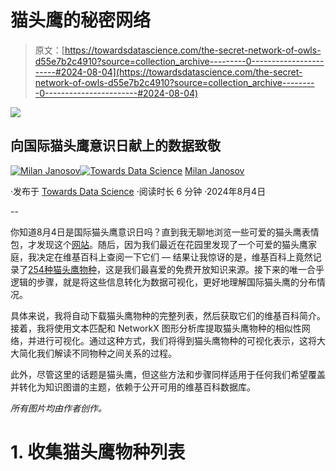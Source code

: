 # 猫头鹰的秘密网络

> 原文：[https://towardsdatascience.com/the-secret-network-of-owls-d55e7b2c4910?source=collection_archive---------0-----------------------#2024-08-04](https://towardsdatascience.com/the-secret-network-of-owls-d55e7b2c4910?source=collection_archive---------0-----------------------#2024-08-04)

![](../Images/b995ef4b844b2698a35dc08b69aefb65.png)

## 向国际猫头鹰意识日献上的数据致敬

[](https://medium.com/@janosovm?source=post_page---byline--d55e7b2c4910--------------------------------)[![Milan Janosov](../Images/b7ede67b165cdd368d96f13f46c68ccb.png)](https://medium.com/@janosovm?source=post_page---byline--d55e7b2c4910--------------------------------)[](https://towardsdatascience.com/?source=post_page---byline--d55e7b2c4910--------------------------------)[![Towards Data Science](../Images/a6ff2676ffcc0c7aad8aaf1d79379785.png)](https://towardsdatascience.com/?source=post_page---byline--d55e7b2c4910--------------------------------) [Milan Janosov](https://medium.com/@janosovm?source=post_page---byline--d55e7b2c4910--------------------------------)

·发布于 [Towards Data Science](https://towardsdatascience.com/?source=post_page---byline--d55e7b2c4910--------------------------------) ·阅读时长 6 分钟 ·2024年8月4日

--

你知道8月4日是国际猫头鹰意识日吗？直到我无聊地浏览一些可爱的猫头鹰表情包，才发现这个[网站](https://www.daysoftheyear.com/days/international-owl-awareness-day/)。随后，因为我们最近在花园里发现了一个可爱的猫头鹰家庭，我决定在维基百科上查阅一下它们 — 结果让我惊讶的是，维基百科上竟然记录了[254种猫头鹰物种](https://en.wikipedia.org/wiki/List_of_owl_species)，这是我们最喜爱的免费开放知识来源。接下来的唯一合乎逻辑的步骤，就是将这些信息转化为数据可视化，更好地理解国际猫头鹰的分布情况。

具体来说，我将自动下载猫头鹰物种的完整列表，然后获取它们的维基百科简介。接着，我将使用文本匹配和 NetworkX 图形分析库提取猫头鹰物种的相似性网络，并进行可视化。通过这种方式，我们将得到猫头鹰物种的可视化表示，这将大大简化我们解读不同物种之间关系的过程。

此外，尽管这里的话题是猫头鹰，但这些方法和步骤同样适用于任何我们希望覆盖并转化为知识图谱的主题，依赖于公开可用的维基百科数据库。

*所有图片均由作者创作。*

# 1. 收集猫头鹰物种列表
